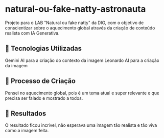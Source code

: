 # natural-ou-fake-natty-astronauta
Projeto para o LAB "Natural ou fake natty" da DIO, com o objetivo de conscientizar sobre o aquecimento global através da criação de conteúdo realista com IA Generativa.

## 🤖 Tecnologias Utilizadas
Gemini AI para a criação do contexto da imagem
Leonardo AI para a criação da imagem

## 🧐 Processo de Criação
Pensei no aquecimento global, pois é um tema atual e super relevante e que precisa ser falado e mostrado a todos. 

## 🚀 Resultados
O resultado ficou incrivel, não esperava uma imagem tão realista e tão viva como a imagem feita. 
